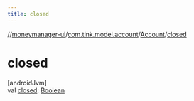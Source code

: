 ```yaml
---
title: closed
---
```

//[moneymanager-ui](../../../index.html)/[com.tink.model.account](../index.html)/[Account](index.html)/[closed](closed.html)



# closed



[androidJvm]\
val [closed](closed.html): [Boolean](https://kotlinlang.org/api/latest/jvm/stdlib/kotlin/-boolean/index.html)




